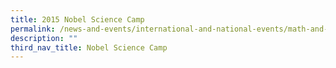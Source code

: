 ```yaml
---
title: 2015 Nobel Science Camp
permalink: /news-and-events/international-and-national-events/math-and-science/2015-nobel-sci-camp/
description: ""
third_nav_title: Nobel Science Camp
---
```


